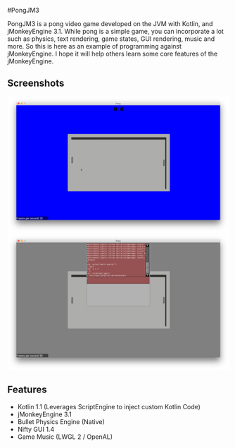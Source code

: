 #PongJM3

PongJM3 is a pong video game developed on the JVM with Kotlin, and jMonkeyEngine 3.1. While pong is a simple game, you can incorporate a lot such as physics, text rendering, game states, GUI rendering, music and more. So this is here as an example of programming against jMonkeyEngine. I hope it will help others learn some core features of the jMonkeyEngine.
 
## Screenshots
 ![Main Game](/assets/Screenshots/version1.png?raw=true "Pong Screenshot")
 ![Using Kotlin Scripting](/assets/Screenshots/scriptingscreen.png?raw=true "Scripting Screenshot")
 
## Features

 - Kotlin 1.1 (Leverages ScriptEngine to inject custom Kotlin Code)
 - jMonkeyEngine 3.1
 - Bullet Physics Engine (Native)
 - Nifty GUI 1.4
 - Game Music (LWGL 2 / OpenAL)
 